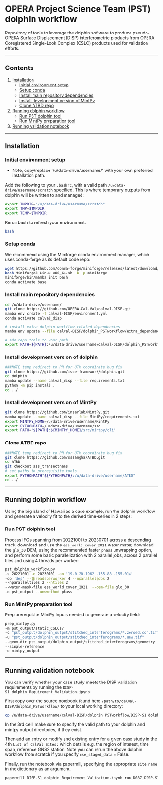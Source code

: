 # OPERA Project Science Team (PST) dolphin workflow 
Repository of tools to leverage the dolphin software to produce pseudo- OPERA Surface Displacement (DISP) interferometric products from OPERA Coregistered Single-Look Complex (CSLC) products used for validation efforts.

------
## Contents

1. [Installation](#installation)
    -   [Initial environment setup](#initial-environment-setup)
    -   [Setup conda](#setup-conda)
    -   [Install main repository dependencies](#install-main-repository-dependencies)
    -   [Install development version of MintPy](#install-development-version-of-MintPy)
    -   [Clone ATBD repo](#clone-ATBD-repo)
2. [Running dolphin workflow](#running-dolphin-workflow)
    -   [Run PST dolphin tool](#run-pst-dolphin-tool)
    -   [Run MintPy preparation tool](#run-MintPy-preparation-tool)
3. [Running validation notebook](#running-validation-notebook)

------
## Installation

### Initial environment setup
* Note, copy/replace '/u/data-drive/username/' with your own preferred installation path.

Add the following to your `.bashrc`, with a valid path `/u/data-drive/username/scratch` specified.
This is where temporary outputs from dolphin will be written to and managed:
```.bash
export TMPDIR="/u/data-drive/username/scratch"
export TMP=$TMPDIR
export TEMP=$TMPDIR
```

Rerun bash to refresh your environment:
```.bash
bash
```

### Setup conda
We recommend using the Miniforge conda environment manager, which uses conda-forge as its default code repo:
```.bash
wget https://github.com/conda-forge/miniforge/releases/latest/download/Miniforge3-Linux-x86_64.sh
bash Miniforge3-Linux-x86_64.sh -b -p miniforge
miniforge/bin/mamba init bash
conda activate base
```

### Install main repository dependencies
```.bash
cd /u/data-drive/username/
git clone https://github.com/OPERA-Cal-Val/calval-DISP.git
mamba env create -f calval-DISP/environment.yml
conda activate calval_disp

# install extra dolphin workflow-related dependencies
mamba env update --file calval-DISP/dolphin_PSTworkflow/extra_dependencies.yml --name calval_disp

# add repo tools to your path
export PATH=${PATH}:/u/data-drive/username/calval-DISP/dolphin_PSTworkflow"
```

### Install development version of dolphin
```.bash
###NOTE temp redirect to PR for UTM coordinate bug fix
git clone https://github.com/isce-framework/dolphin.git
cd dolphin
mamba update --name calval_disp --file requirements.txt
python -m pip install .
cd ../
```

### Install development version of MintPy
```.bash
git clone https://github.com/insarlab/MintPy.git
mamba update --name calval_disp --file MintPy/requirements.txt
export MINTPY_HOME=/u/data-drive/username/MintPy
export PYTHONPATH=/u/data-drive/username/src
export PATH="${PATH}:${MINTPY_HOME}/src/mintpy/cli"
```

### Clone ATBD repo
```.bash
###NOTE temp redirect to PR for UTM coordinate bug fix
git clone https://github.com/sssangha/ATBD.git
cd ATBD
git checkout sss_transectnans
# set paths to prerequisite tools
export PYTHONPATH"${PYTHONPATH}:/u/data-drive/username/ATBD"
cd ../
```

------
## Running dolphin workflow

Using the big island of Hawaii as a case example, run the dolphin workflow and generate a velocity fit to the derived time-series in 2 steps:

### Run PST dolphin tool

Process IFGs spanning from 20221001 to 20230701 across a descending track, download and use the `esa_world_cover_2021` water mater, download the `glo_30` DEM, using the recommended faster `phass` unwrapping option, and perform some basic parallelization with 2 parallel jobs, across 2 parallel tiles and using 4 threads per worker:

```.bash
pst_dolphin_workflow.py 
-s 20221001 -e 20230701 -ao '19.0 20.1962 -155.88 -155.014' 
-op 'des' --threadsperworker 4 --nparalleljobs 2 
--nparalleltiles 2 --ntiles 2
--water-mask-file esa_world_cover_2021  --dem-file glo_30
-o pst_output --unwmethod phass
```

### Run MintPy preparation tool

Prep prerequisite MintPy inputs needed to generate a velocity field:
```.bash
prep_mintpy.py
-m pst_output/static_CSLCs/
-c "pst_output/dolphin_output/stitched_interferograms/*.zeroed.cor.tif"
-u "pst_output/dolphin_output/stitched_interferograms/*.unw.tif"
--geom-dir pst_output/dolphin_output/stitched_interferograms/geometry
--single-reference
-o mintpy_output
```

------
## Running validation notebook

You can verify whether your case study meets the DISP validation requirements by running the `DISP-S1_dolphin_Requirement_Validation.ipynb`

First copy over the source notebook found here `/path/to/calval-DISP/dolphin_PSTworkflow/` to your local working directory:
```.bash
cp /u/data-drive/username/calval-DISP/dolphin_PSTworkflow/DISP-S1_dolphin_Requirement_Validation.ipynb .
```

In the 3rd cell, make sure to specify the valid path to your dolphin and mintpy output directories, if they exist. 

Then add an entry or modify and existing entry for a given case study in the 4th `List of CalVal Sites:` which details e.g. the region of interest, time span, reference GNSS station. Note you can rerun the above dolphin workflow from scratch if you specify `use_staged_data` = False.

Finally, run the notebook via papermill, specifying the appropriate `site name` in the dictionary as an argument.
```.bash
papermill DISP-S1_dolphin_Requirement_Validation.ipynb run_D087_DISP-S1_Requirement_Validation.ipynb -p site 'des_D087'
```
